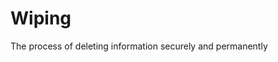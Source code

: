 [Title]: # (Wiping)
[Order]: # (136)

# Wiping

The process of deleting information securely and permanently